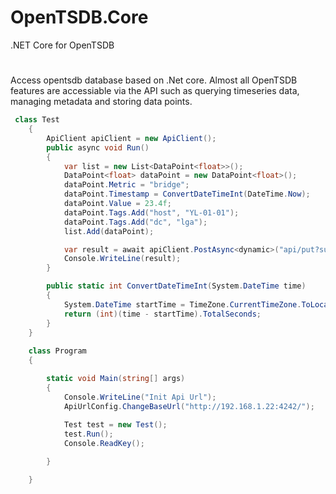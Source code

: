 # OpenTSDB.Core
.NET Core  for OpenTSDB
#
Access opentsdb database based on .Net core. Almost all OpenTSDB features are accessiable via the API such as querying timeseries data, managing metadata and storing data points.

```C#
 class Test
    {
        ApiClient apiClient = new ApiClient();
        public async void Run()
        {
            var list = new List<DataPoint<float>>();
            DataPoint<float> dataPoint = new DataPoint<float>();
            dataPoint.Metric = "bridge";
            dataPoint.Timestamp = ConvertDateTimeInt(DateTime.Now);
            dataPoint.Value = 23.4f;
            dataPoint.Tags.Add("host", "YL-01-01");
            dataPoint.Tags.Add("dc", "lga");
            list.Add(dataPoint);

            var result = await apiClient.PostAsync<dynamic>("api/put?summary", list);
            Console.WriteLine(result);
        }

        public static int ConvertDateTimeInt(System.DateTime time)
        {
            System.DateTime startTime = TimeZone.CurrentTimeZone.ToLocalTime(new System.DateTime(1970, 1, 1));
            return (int)(time - startTime).TotalSeconds;
        }
    }
    
    class Program
    {

        static void Main(string[] args)
        {
            Console.WriteLine("Init Api Url");
            ApiUrlConfig.ChangeBaseUrl("http://192.168.1.22:4242/");
           
            Test test = new Test();
            test.Run();
            Console.ReadKey();

        }

    }
